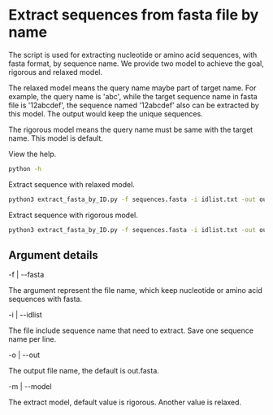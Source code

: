 # Extract sequences from fasta file by name

The script is used for extracting nucleotide or amino acid sequences, with fasta format, by sequence name. We provide two model to achieve the goal, rigorous and relaxed model.

The relaxed model means the query name maybe part of target name. For example, the query name is 'abc', while the target sequence name in fasta file is '12abcdef', the sequence named '12abcdef' also can be extracted by this model. The output would keep the unique sequences.

The rigorous model means the query name must be same with the target name. This model is default.


View the help.

```bash
python -h
``` 

Extract sequence with relaxed model. 
```bash
python3 extract_fasta_by_ID.py -f sequences.fasta -i idlist.txt -out output.fasta -m relaxed
```    

Extract sequence with rigorous model.

```bash
python3 extract_fasta_by_ID.py -f sequences.fasta -i idlist.txt -out output.fasta -m rigorous
```

## Argument details

-f | --fasta
  
  The argument represent the file name, which keep nucleotide or amino acid sequences with fasta.

-i | --idlist

  The file include sequence name that need to extract. Save one sequence name per line. 

-o | --out

  The output file name, the default is out.fasta.

-m | --model

  The extract model, default value is rigorous. Another value is relaxed. 
